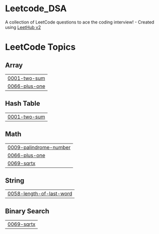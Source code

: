 # Leetcode_DSA
A collection of LeetCode questions to ace the coding interview! - Created using [LeetHub v2](https://github.com/arunbhardwaj/LeetHub-2.0)

<!---LeetCode Topics Start-->
# LeetCode Topics
## Array
|  |
| ------- |
| [0001-two-sum](https://github.com/suchith2510/Leetcode_DSA/tree/master/0001-two-sum) |
| [0066-plus-one](https://github.com/suchith2510/Leetcode_DSA/tree/master/0066-plus-one) |
## Hash Table
|  |
| ------- |
| [0001-two-sum](https://github.com/suchith2510/Leetcode_DSA/tree/master/0001-two-sum) |
## Math
|  |
| ------- |
| [0009-palindrome-number](https://github.com/suchith2510/Leetcode_DSA/tree/master/0009-palindrome-number) |
| [0066-plus-one](https://github.com/suchith2510/Leetcode_DSA/tree/master/0066-plus-one) |
| [0069-sqrtx](https://github.com/suchith2510/Leetcode_DSA/tree/master/0069-sqrtx) |
## String
|  |
| ------- |
| [0058-length-of-last-word](https://github.com/suchith2510/Leetcode_DSA/tree/master/0058-length-of-last-word) |
## Binary Search
|  |
| ------- |
| [0069-sqrtx](https://github.com/suchith2510/Leetcode_DSA/tree/master/0069-sqrtx) |
<!---LeetCode Topics End-->
